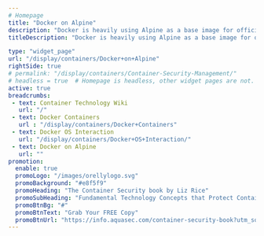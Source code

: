 ```yaml
---
# Homepage
title: "Docker on Alpine"
description: "Docker is heavily using Alpine as a base image for official Docker images, every official Docker image has a tag for Alpine. This page gathers resources about the benefits of using Alpine over Ubuntu, tutorials on installing and running Docker in Alpine and more."
titleDescription: "Docker is heavily using Alpine as a base image for official Docker images, every official Docker image has a tag for Alpine. This page gathers resources about the benefits of using Alpine over Ubuntu, tutorials on installing and running Docker in Alpine and more." 

type: "widget_page"
url: "/display/containers/Docker+on+Alpine" 
rightSide: true 
# permalink: "/display/containers/Container-Security-Management/"
# headless = true  # Homepage is headless, other widget pages are not.
active: true
breadcrumbs:
 - text: Container Technology Wiki
   url: "/"
 - text: Docker Containers
   url : "/display/containers/Docker+Containers"
 - text: Docker OS Interaction
   url: "/display/containers/Docker+OS+Interaction/"
 - text: Docker on Alpine
   url: ""
promotion:
  enable: true
  promoLogo: "/images/orellylogo.svg"
  promoBackground: "#e8f5f9"
  promoHeading: "The Container Security book by Liz Rice"
  promoSubHeading: "Fundamental Technology Concepts that Protect Containerized Applications"
  promoBtnBg: "#"
  promoBtnText: "Grab Your FREE Copy"
  promoBtnUrl: "https://info.aquasec.com/container-security-book?utm_source=wiki"
---
```



